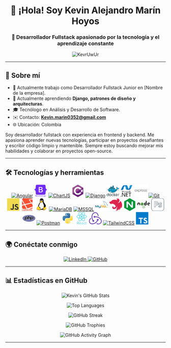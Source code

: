 <h1 align="center">👋 ¡Hola! Soy Kevin Alejandro Marín Hoyos</h1>

<h3 align="center">🚀 Desarrollador Fullstack apasionado por la tecnología y el aprendizaje constante</h3>

<p align="center">
  <img src="https://komarev.com/ghpvc/?username=KevrUwUr&label=Visitas%20al%20perfil&color=1DA1F2&style=flat" alt="KevrUwUr" />
</p>

---

## 📝 Sobre mí

- 💼 Actualmente trabajo como Desarrollador Fullstack Junior en [Nombre de la empresa].
- 🌱 Actualmente aprendiendo **Django, patrones de diseño y arquitecturas**.
- 🎓 Tecnólogo en Análisis y Desarrollo de Software.
- ✉️ Contacto: **Kevin.marin0352@gmail.com**
- 🌐 Ubicación: Colombia

Soy desarrollador fullstack con experiencia en frontend y backend. Me apasiona aprender nuevas tecnologías, participar en proyectos desafiantes y escribir código limpio y mantenible. Siempre estoy buscando mejorar mis habilidades y colaborar en proyectos open-source.

---

## 🛠️ Tecnologías y herramientas

<p align="center">
  <a href="https://angular.io"><img src="https://angular.io/assets/images/logos/angular/angular.svg" alt="Angular" width="40" height="40"/></a>
  <a href="https://getbootstrap.com"><img src="https://raw.githubusercontent.com/devicons/devicon/master/icons/bootstrap/bootstrap-plain-wordmark.svg" alt="Bootstrap" width="40" height="40"/></a>
  <a href="https://www.chartjs.org"><img src="https://www.chartjs.org/media/logo-title.svg" alt="ChartJS" width="40" height="40"/></a>
  <a href="https://www.w3schools.com/cs/"><img src="https://raw.githubusercontent.com/devicons/devicon/master/icons/csharp/csharp-original.svg" alt="CSharp" width="40" height="40"/></a>
  <a href="https://www.djangoproject.com/"><img src="https://cdn.worldvectorlogo.com/logos/django.svg" alt="Django" width="40" height="40"/></a>
  <a href="https://www.docker.com/"><img src="https://raw.githubusercontent.com/devicons/devicon/master/icons/docker/docker-original-wordmark.svg" alt="Docker" width="40" height="40"/></a>
  <a href="https://dotnet.microsoft.com/"><img src="https://raw.githubusercontent.com/devicons/devicon/master/icons/dot-net/dot-net-original-wordmark.svg" alt=".NET" width="40" height="40"/></a>
  <a href="https://expressjs.com"><img src="https://raw.githubusercontent.com/devicons/devicon/master/icons/express/express-original-wordmark.svg" alt="ExpressJS" width="40" height="40"/></a>
  <a href="https://git-scm.com/"><img src="https://www.vectorlogo.zone/logos/git-scm/git-scm-icon.svg" alt="Git" width="40" height="40"/></a>
  <a href="https://developer.mozilla.org/en-US/docs/Web/JavaScript"><img src="https://raw.githubusercontent.com/devicons/devicon/master/icons/javascript/javascript-original.svg" alt="JavaScript" width="40" height="40"/></a>
  <a href="https://laravel.com/"><img src="https://raw.githubusercontent.com/devicons/devicon/master/icons/laravel/laravel-plain-wordmark.svg" alt="Laravel" width="40" height="40"/></a>
  <a href="https://www.linux.org/"><img src="https://raw.githubusercontent.com/devicons/devicon/master/icons/linux/linux-original.svg" alt="Linux" width="40" height="40"/></a>
  <a href="https://mariadb.org/"><img src="https://www.vectorlogo.zone/logos/mariadb/mariadb-icon.svg" alt="MariaDB" width="40" height="40"/></a>
  <a href="https://www.microsoft.com/en-us/sql-server"><img src="https://www.svgrepo.com/show/303229/microsoft-sql-server-logo.svg" alt="MSSQL" width="40" height="40"/></a>
  <a href="https://www.mysql.com/"><img src="https://raw.githubusercontent.com/devicons/devicon/master/icons/mysql/mysql-original-wordmark.svg" alt="MySQL" width="40" height="40"/></a>
  <a href="https://nestjs.com/"><img src="https://raw.githubusercontent.com/devicons/devicon/master/icons/nestjs/nestjs-plain.svg" alt="NestJS" width="40" height="40"/></a>
  <a href="https://www.nginx.com"><img src="https://raw.githubusercontent.com/devicons/devicon/master/icons/nginx/nginx-original.svg" alt="Nginx" width="40" height="40"/></a>
  <a href="https://nodejs.org"><img src="https://raw.githubusercontent.com/devicons/devicon/master/icons/nodejs/nodejs-original-wordmark.svg" alt="Node.js" width="40" height="40"/></a>
  <a href="https://www.photoshop.com/en"><img src="https://raw.githubusercontent.com/devicons/devicon/master/icons/photoshop/photoshop-line.svg" alt="Photoshop" width="40" height="40"/></a>
  <a href="https://www.php.net"><img src="https://raw.githubusercontent.com/devicons/devicon/master/icons/php/php-original.svg" alt="PHP" width="40" height="40"/></a>
  <a href="https://postman.com"><img src="https://www.vectorlogo.zone/logos/getpostman/getpostman-icon.svg" alt="Postman" width="40" height="40"/></a>
  <a href="https://www.python.org"><img src="https://raw.githubusercontent.com/devicons/devicon/master/icons/python/python-original.svg" alt="Python" width="40" height="40"/></a>
  <a href="https://reactjs.org/"><img src="https://raw.githubusercontent.com/devicons/devicon/master/icons/react/react-original-wordmark.svg" alt="React" width="40" height="40"/></a>
  <a href="https://redux.js.org"><img src="https://raw.githubusercontent.com/devicons/devicon/master/icons/redux/redux-original.svg" alt="Redux" width="40" height="40"/></a>
  <a href="https://tailwindcss.com/"><img src="https://www.vectorlogo.zone/logos/tailwindcss/tailwindcss-icon.svg" alt="TailwindCSS" width="40" height="40"/></a>
  <a href="https://www.typescriptlang.org/"><img src="https://raw.githubusercontent.com/devicons/devicon/master/icons/typescript/typescript-original.svg" alt="TypeScript" width="40" height="40"/></a>
</p>

---

## 🌍 Conéctate conmigo

<p align="center">
  <a href="https://www.linkedin.com/in/kevin-alejandro-marin-hoyos-01012a328/" target="_blank">
    <img src="https://img.shields.io/badge/LinkedIn-000000?style=for-the-badge&logo=linkedin&logoColor=0077B5" alt="LinkedIn"/>
  </a>
  <a href="https://github.com/KevrUwUr" target="_blank">
    <img src="https://img.shields.io/badge/GitHub-000000?style=for-the-badge&logo=github&logoColor=white" alt="GitHub"/>
  </a>
</p>

---

## 📊 Estadísticas en GitHub

<p align="center">
  <img src="https://github-readme-stats.vercel.app/api?username=KevrUwUr&show_icons=true&theme=tokyonight&title_color=1DA1F2&icon_color=1DA1F2&text_color=ffffff&bg_color=000000" alt="Kevin's GitHub Stats"/>
</p>

<p align="center">
  <img src="https://github-readme-stats.vercel.app/api/top-langs/?username=KevrUwUr&layout=compact&theme=tokyonight&title_color=1DA1F2&text_color=ffffff&bg_color=000000" alt="Top Languages"/>
</p>

<p align="center">
  <img src="https://github-readme-streak-stats.herokuapp.com/?user=KevrUwUr&theme=tokyonight&date_format=M%20j%5B%2C%20Y%5D" alt="GitHub Streak"/>
</p>

<p align="center">
  <img src="https://github-profile-trophy.vercel.app/?username=KevrUwUr&theme=tokyonight&title=Repositories,Followers,Stars,Commit,PullRequest,Issues" alt="GitHub Trophies"/>
</p>

<p align="center">
  <img src="https://github-readme-activity-graph.cyclic.app/graph?username=KevrUwUr&theme=tokyo-night" alt="GitHub Activity Graph"/>
</p>

---
